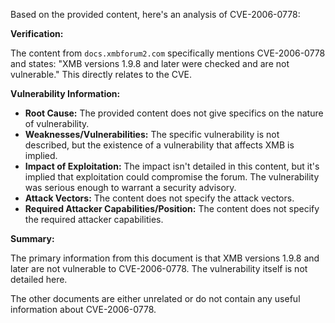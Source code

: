 Based on the provided content, here's an analysis of CVE-2006-0778:

**Verification:**

The content from `docs.xmbforum2.com` specifically mentions CVE-2006-0778 and states: "XMB versions 1.9.8 and later were checked and are not vulnerable." This directly relates to the CVE.

**Vulnerability Information:**

*   **Root Cause:** The provided content does not give specifics on the nature of vulnerability.
*   **Weaknesses/Vulnerabilities:** The specific vulnerability is not described, but the existence of a vulnerability that affects XMB is implied.
*   **Impact of Exploitation:** The impact isn't detailed in this content, but it's implied that exploitation could compromise the forum. The vulnerability was serious enough to warrant a security advisory.
*   **Attack Vectors:** The content does not specify the attack vectors.
*  **Required Attacker Capabilities/Position:** The content does not specify the required attacker capabilities.

**Summary:**

The primary information from this document is that XMB versions 1.9.8 and later are not vulnerable to CVE-2006-0778. The vulnerability itself is not detailed here.

The other documents are either unrelated or do not contain any useful information about CVE-2006-0778.
